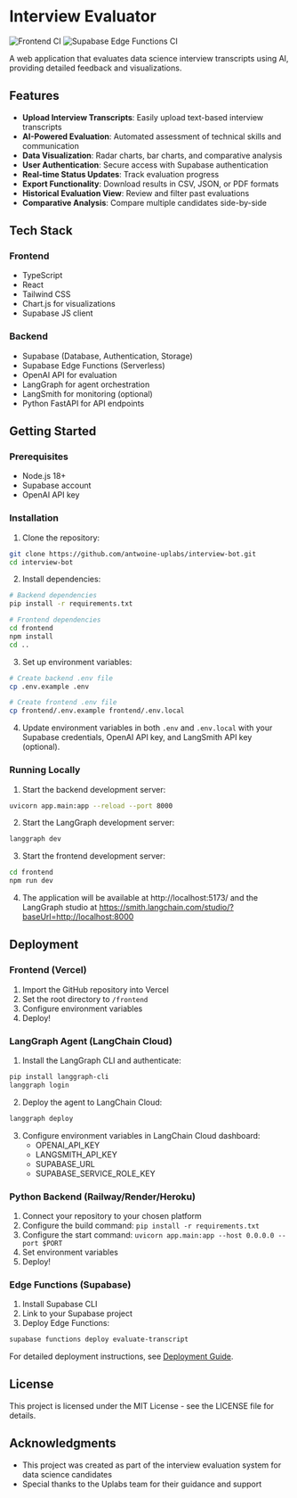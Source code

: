 # Interview Evaluator 

![Frontend CI](https://github.com/antwoine-uplabs/interview-bot/actions/workflows/frontend-ci.yml/badge.svg)
![Supabase Edge Functions CI](https://github.com/antwoine-uplabs/interview-bot/actions/workflows/edge-functions-ci.yml/badge.svg)

A web application that evaluates data science interview transcripts using AI, providing detailed feedback and visualizations.

## Features

- **Upload Interview Transcripts**: Easily upload text-based interview transcripts
- **AI-Powered Evaluation**: Automated assessment of technical skills and communication
- **Data Visualization**: Radar charts, bar charts, and comparative analysis
- **User Authentication**: Secure access with Supabase authentication
- **Real-time Status Updates**: Track evaluation progress
- **Export Functionality**: Download results in CSV, JSON, or PDF formats
- **Historical Evaluation View**: Review and filter past evaluations
- **Comparative Analysis**: Compare multiple candidates side-by-side

## Tech Stack

### Frontend
- TypeScript
- React
- Tailwind CSS
- Chart.js for visualizations
- Supabase JS client

### Backend
- Supabase (Database, Authentication, Storage)
- Supabase Edge Functions (Serverless)
- OpenAI API for evaluation
- LangGraph for agent orchestration
- LangSmith for monitoring (optional)
- Python FastAPI for API endpoints

## Getting Started

### Prerequisites
- Node.js 18+
- Supabase account
- OpenAI API key

### Installation

1. Clone the repository:
```bash
git clone https://github.com/antwoine-uplabs/interview-bot.git
cd interview-bot
```

2. Install dependencies:
```bash
# Backend dependencies
pip install -r requirements.txt

# Frontend dependencies
cd frontend
npm install
cd ..
```

3. Set up environment variables:
```bash
# Create backend .env file
cp .env.example .env

# Create frontend .env file
cp frontend/.env.example frontend/.env.local
```

4. Update environment variables in both `.env` and `.env.local` with your Supabase credentials, OpenAI API key, and LangSmith API key (optional).

### Running Locally

1. Start the backend development server:
```bash
uvicorn app.main:app --reload --port 8000
```

2. Start the LangGraph development server:
```bash
langgraph dev
```

3. Start the frontend development server:
```bash
cd frontend
npm run dev
```

4. The application will be available at http://localhost:5173/ and the LangGraph studio at https://smith.langchain.com/studio/?baseUrl=http://localhost:8000

## Deployment

### Frontend (Vercel)
1. Import the GitHub repository into Vercel
2. Set the root directory to `/frontend`
3. Configure environment variables
4. Deploy!

### LangGraph Agent (LangChain Cloud)
1. Install the LangGraph CLI and authenticate:
```bash
pip install langgraph-cli
langgraph login
```

2. Deploy the agent to LangChain Cloud:
```bash
langgraph deploy
```

3. Configure environment variables in LangChain Cloud dashboard:
   - OPENAI_API_KEY
   - LANGSMITH_API_KEY
   - SUPABASE_URL
   - SUPABASE_SERVICE_ROLE_KEY

### Python Backend (Railway/Render/Heroku)
1. Connect your repository to your chosen platform
2. Configure the build command: `pip install -r requirements.txt`
3. Configure the start command: `uvicorn app.main:app --host 0.0.0.0 --port $PORT`
4. Set environment variables
5. Deploy!

### Edge Functions (Supabase)
1. Install Supabase CLI
2. Link to your Supabase project
3. Deploy Edge Functions:
```bash
supabase functions deploy evaluate-transcript
```

For detailed deployment instructions, see [Deployment Guide](./docs/supabase-deployment-guide.md).

## License

This project is licensed under the MIT License - see the LICENSE file for details.

## Acknowledgments

- This project was created as part of the interview evaluation system for data science candidates
- Special thanks to the Uplabs team for their guidance and support